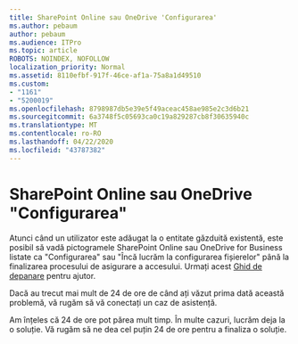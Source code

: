 ```yaml
---
title: SharePoint Online sau OneDrive 'Configurarea'
ms.author: pebaum
author: pebaum
ms.audience: ITPro
ms.topic: article
ROBOTS: NOINDEX, NOFOLLOW
localization_priority: Normal
ms.assetid: 8110efbf-917f-46ce-af1a-75a8a1d49510
ms.custom:
- "1161"
- "5200019"
ms.openlocfilehash: 8798987db5e39e5f49aceac458ae985e2c3d6b21
ms.sourcegitcommit: 6a3748f5c05693ca0c19a829287cb8f30635940c
ms.translationtype: MT
ms.contentlocale: ro-RO
ms.lasthandoff: 04/22/2020
ms.locfileid: "43787382"
---
```

# <a name="sharepoint-online-or-onedrive-setting-up"></a>SharePoint Online sau OneDrive "Configurarea"

Atunci când un utilizator este adăugat la o entitate găzduită existentă, este posibil să vadă pictogramele SharePoint Online sau OneDrive for Business listate ca "Configurarea" sau "Încă lucrăm la configurarea fișierelor" până la finalizarea procesului de asigurare a accesului. Urmați acest [Ghid de depanare](https://docs.microsoft.com/sharepoint/support/sites/troubleshooting-guide-for-sites-stopped-at-provisioning) pentru ajutor.

Dacă au trecut mai mult de 24 de ore de când ați văzut prima dată această problemă, vă rugăm să vă conectați un caz de asistență.

Am înțeles că 24 de ore pot părea mult timp. În multe cazuri, lucrăm deja la o soluție. Vă rugăm să ne dea cel puțin 24 de ore pentru a finaliza o soluție.
